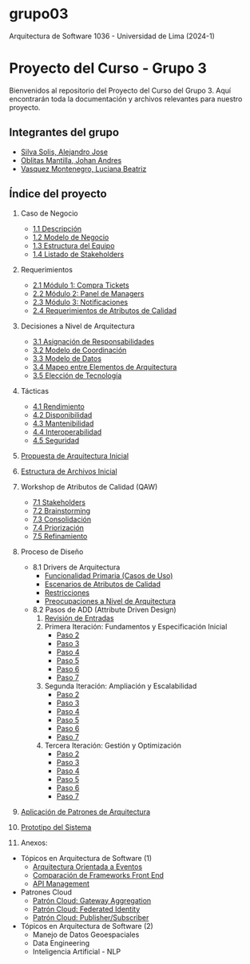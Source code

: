 # grupo03
Arquitectura de Software 1036 - Universidad de Lima (2024-1)

# Proyecto del Curso - Grupo 3

Bienvenidos al repositorio del Proyecto del Curso del Grupo 3. Aquí encontrarán toda la documentación y archivos relevantes para nuestro proyecto.

## Integrantes del grupo
  - [Silva Solis, Alejandro Jose](/s01-Grupo3-MusicFest/Integrantes/Alejandro%20Silva/Alejandro%20Silva.md)
  - [Oblitas Mantilla, Johan Andres](/s01-Grupo3-MusicFest/Integrantes/Johan%20Oblitas/Oblitas.md)
  - [Vasquez Montenegro, Luciana Beatriz](/s01-Grupo3-MusicFest/Integrantes/Luciana%20Vasquez/Luciana.md)

## Índice del proyecto

1. Caso de Negocio
    - [1.1 Descripción](/s01-Grupo3-MusicFest/Proyecto/1.%20Caso%20de%20Negocio/1.1%20Descripción.md)
    - [1.2 Modelo de Negocio](/s01-Grupo3-MusicFest/Proyecto/1.%20Caso%20de%20Negocio/1.2%20Modelo%20de%20Negocio.md)
    - [1.3 Estructura del Equipo](/s01-Grupo3-MusicFest/Proyecto/1.%20Caso%20de%20Negocio/1.3%20Estructura%20del%20Equipo.md)
    - [1.4 Listado de Stakeholders](/s01-Grupo3-MusicFest/Proyecto/1.%20Caso%20de%20Negocio/1.4%20Listado%20de%20Stakeholders.md)
2. Requerimientos
    - [2.1 Módulo 1: Compra Tickets](/s01-Grupo3-MusicFest/Proyecto/2.%20Requerimientos/2.1%20Módulo%201%20Compra%20Tickets.md)
    - [2.2 Módulo 2: Panel de Managers](/s01-Grupo3-MusicFest/Proyecto/2.%20Requerimientos/2.2%20Módulo%202%20Panel%20de%20Managers.md)
    - [2.3 Módulo 3: Notificaciones](/s01-Grupo3-MusicFest/Proyecto/2.%20Requerimientos/2.3%20Módulo%203%20Notificaciones.md)
    - [2.4 Requerimientos de Atributos de Calidad](/s01-Grupo3-MusicFest/Proyecto/2.%20Requerimientos/2.4%20Requerimientos%20de%20Atributos%20de%20Calidad.md)
3. Decisiones a Nivel de Arquitectura
    - [3.1 Asignación de Responsabilidades](/s01-Grupo3-MusicFest/Proyecto/3.%20Decisiones%20a%20Nivel%20de%20Arquitectura/3.1%20Asignación%20de%20Responsabilidades.md)
    - [3.2 Modelo de Coordinación](/s01-Grupo3-MusicFest/Proyecto/3.%20Decisiones%20a%20Nivel%20de%20Arquitectura/3.2%20Modelo%20de%20Coordinación.md)
    - [3.3 Modelo de Datos](/s01-Grupo3-MusicFest/Proyecto/3.%20Decisiones%20a%20Nivel%20de%20Arquitectura/3.3%20Modelo%20de%20Datos.md)
    - [3.4 Mapeo entre Elementos de Arquitectura](/s01-Grupo3-MusicFest/Proyecto/3.%20Decisiones%20a%20Nivel%20de%20Arquitectura/3.4%20Mapeo%20entre%20Elementos%20de%20Arquitectura.md)
    - [3.5 Elección de Tecnología](/s01-Grupo3-MusicFest/Proyecto/3.%20Decisiones%20a%20Nivel%20de%20Arquitectura/3.5%20Elección%20de%20Tecnología.md)
4. Tácticas
    - [4.1 Rendimiento](/s01-Grupo3-MusicFest/Proyecto/4.%20Tácticas/4.1%20Rendimiento.md)
    - [4.2 Disponibilidad](/s01-Grupo3-MusicFest/Proyecto/4.%20Tácticas/4.2%20Disponibilidad.md)
    - [4.3 Mantenibilidad](/s01-Grupo3-MusicFest/Proyecto/4.%20Tácticas/4.3%20Mantenibilidad.md)
    - [4.4 Interoperabilidad](/s01-Grupo3-MusicFest/Proyecto/4.%20Tácticas/4.4%20Interoperabilidad.md)
    - [4.5 Seguridad](/s01-Grupo3-MusicFest/Proyecto/4.%20Tácticas/4.5%20Seguridad.md)
5. [Propuesta de Arquitectura Inicial](/s01-Grupo3-MusicFest/Proyecto/5.%20Propuesta%20de%20Arquitectura%20Inicial/5.%20Propuesta%20de%20Arquitectura%20Inicial.md)
6. [Estructura de Archivos Inicial](/s01-Grupo3-MusicFest/Proyecto/6.%20Estructura%20de%20Archivos%20Inicial/6.%20Estructura%20de%20Archivos%20Inicial.md)
7. Workshop de Atributos de Calidad (QAW)
    - [7.1 Stakeholders](/s01-Grupo3-MusicFest/Proyecto/7.%20Workshop%20de%20Atributos%20de%20Calidad/7.1%20Stakeholders.md)
    - [7.2 Brainstorming](/s01-Grupo3-MusicFest/Proyecto/7.%20Workshop%20de%20Atributos%20de%20Calidad/7.2%20Brainstorming.md)
    - [7.3 Consolidación](/s01-Grupo3-MusicFest/Proyecto/7.%20Workshop%20de%20Atributos%20de%20Calidad/7.3%20Consolidación.md)
    - [7.4 Priorización](/s01-Grupo3-MusicFest/Proyecto/7.%20Workshop%20de%20Atributos%20de%20Calidad/7.4%20Priorización.md)
    - [7.5 Refinamiento](/s01-Grupo3-MusicFest/Proyecto/7.%20Workshop%20de%20Atributos%20de%20Calidad/7.5%20Refinamiento.md)
8. Proceso de Diseño
    - 8.1 Drivers de Arquitectura
        - [Funcionalidad Primaria (Casos de Uso)](/s01-Grupo3-MusicFest/Proyecto/8.%20Proceso%20ADD/Drivers/Casos%20de%20uso.md)
        - [Escenarios de Atributos de Calidad](/s01-Grupo3-MusicFest/Proyecto/8.%20Proceso%20ADD/Drivers/Escenarios%20de%20ac.md)
        - [Restricciones](/s01-Grupo3-MusicFest/Proyecto/8.%20Proceso%20ADD/Drivers/Restricciones.md)
        - [Preocupaciones a Nivel de Arquitectura](/s01-Grupo3-MusicFest/Proyecto/8.%20Proceso%20ADD/Drivers/PreocupacionesArqui.md)
    - 8.2 Pasos de ADD (Attribute Driven Design)
        1. [Revisión de Entradas](/s01-Grupo3-MusicFest/Proyecto/8.%20Proceso%20ADD/Entradas.md)
        2. Primera Iteración: Fundamentos y Especificación Inicial
            - [Paso 2](/s01-Grupo3-MusicFest/Proyecto/8.%20Proceso%20ADD/Iteracion%201/Paso%202.md)
            - [Paso 3](/s01-Grupo3-MusicFest/Proyecto/8.%20Proceso%20ADD/Iteracion%201/Paso%203.md)
            - [Paso 4](/s01-Grupo3-MusicFest/Proyecto/8.%20Proceso%20ADD/Iteracion%201/Paso%204.md)
            - [Paso 5](/s01-Grupo3-MusicFest/Proyecto/8.%20Proceso%20ADD/Iteracion%201/Paso%205.md)
            - [Paso 6](/s01-Grupo3-MusicFest/Proyecto/8.%20Proceso%20ADD/Iteracion%201/Paso%206.md)
            - [Paso 7](/s01-Grupo3-MusicFest/Proyecto/8.%20Proceso%20ADD/Iteracion%201/Paso%207.md)
        3. Segunda Iteración: Ampliación y Escalabilidad
            - [Paso 2](/s01-Grupo3-MusicFest/Proyecto/8.%20Proceso%20ADD/Iteracion%202/Paso%202.md)
            - [Paso 3](/s01-Grupo3-MusicFest/Proyecto/8.%20Proceso%20ADD/Iteracion%202/Paso%203.md)
            - [Paso 4](/s01-Grupo3-MusicFest/Proyecto/8.%20Proceso%20ADD/Iteracion%202/Paso%204.md)
            - [Paso 5](/s01-Grupo3-MusicFest/Proyecto/8.%20Proceso%20ADD/Iteracion%202/Paso%205.md)
            - [Paso 6](/s01-Grupo3-MusicFest/Proyecto/8.%20Proceso%20ADD/Iteracion%202/Paso%206.md)
            - [Paso 7](/s01-Grupo3-MusicFest/Proyecto/8.%20Proceso%20ADD/Iteracion%202/Paso%207.md)
        4. Tercera Iteración: Gestión y Optimización
            - [Paso 2](/s01-Grupo3-MusicFest/Proyecto/8.%20Proceso%20ADD/Iteracion%203/Paso%202.md)
            - [Paso 3](/s01-Grupo3-MusicFest/Proyecto/8.%20Proceso%20ADD/Iteracion%203/Paso%203.md)
            - [Paso 4](/s01-Grupo3-MusicFest/Proyecto/8.%20Proceso%20ADD/Iteracion%203/Paso%204.md)
            - [Paso 5](/s01-Grupo3-MusicFest/Proyecto/8.%20Proceso%20ADD/Iteracion%203/Paso%205.md)
            - [Paso 6](/s01-Grupo3-MusicFest/Proyecto/8.%20Proceso%20ADD/Iteracion%203/Paso%206.md)
            - [Paso 7](/s01-Grupo3-MusicFest/Proyecto/8.%20Proceso%20ADD/Iteracion%203/Paso%207.md)
9. [Aplicación de Patrones de Arquitectura](/s01-Grupo3-MusicFest/Proyecto/9.%20Aplicacion%20de%20Patrones%20de%20Arquitectura/AplicacionDePatronesdeArquitectura.md)

10. [Prototipo del Sistema](/s01-Grupo3-MusicFest/Proyecto/10.%20Prototipo.md)

11. Anexos:

- Tópicos en Arquitectura de Software (1)
    - [Arquitectura Orientada a Eventos](/s01-Grupo3-MusicFest/Integrantes/Alejandro%20Silva/Componente%20Individual/Informe.md)
    - [Comparación de Frameworks Front End](/s01-Grupo3-MusicFest/Integrantes/Johan%20Oblitas/Componente%20Individual/Informe.md)
    - [API Management](/s01-Grupo3-MusicFest/Integrantes/Luciana%20Vasquez/Componente%20Individual/Informe.md)
- Patrones Cloud
    - [Patrón Cloud: Gateway Aggregation](/s01-Grupo3-MusicFest/Integrantes/Alejandro%20Silva/)
    - [Patrón Cloud: Federated Identity](/s01-Grupo3-MusicFest/Integrantes/Johan%20Oblitas/Componente%20Individual%202/Informe.md)
    - [Patrón Cloud: Publisher/Subscriber](/s01-Grupo3-MusicFest/Integrantes/Luciana%20Vasquez/Componente%20Individual/PatronCloud.md)
- Tópicos en Arquitectura de Software (2)
    - Manejo de Datos Geoespaciales
    - Data Engineering
    - Inteligencia Artificial - NLP